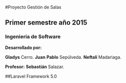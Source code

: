 
#Proyecto Gestión de Salas
##	Primer semestre año 2015
###		Ingeniería de Software
**Desarrollado por:**

**Gladys** Cerro.
**Juan** **Pablo** Sepúlveda.
**Neftalí** Madariaga.

**Profesor:**
**Sebastián** Salazar.

##Laravel Framework 5.0
